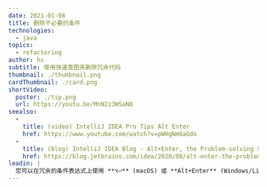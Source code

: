 ```yaml
---
date: 2021-01-08
title: 删除不必要的条件
technologies:
  - java
topics:
  - refactoring
author: hs
subtitle: 使用快速意图来删除冗余代码
thumbnail: ./thumbnail.png
cardThumbnail: ./card.png
shortVideo:
  poster: ./tip.png
  url: https://youtu.be/MnN2z3WSaN8
seealso:
  - 
    title: (video) IntelliJ IDEA Pro Tips Alt Enter
    href: https://www.youtube.com/watch?v=pWHgNm6aGdo
  - 
    title: (blog) IntelliJ IDEA Blog - Alt+Enter, the Problem-solving Shortcut
    href: https://blog.jetbrains.com/idea/2020/08/alt-enter-the-problem-solving-shortcut/
leadin: |
  您可以在冗余的条件表达式上使用 **⌥⏎** (macOS) 或 **Alt+Enter** (Windows/Linux) 来显示上下文操作的选项。 You can then remove the redundant code.
---
```


